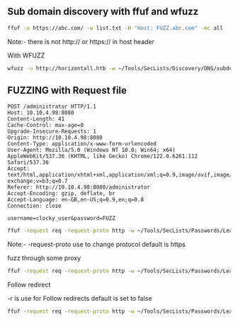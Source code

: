 ## Sub domain discovery with ffuf and wfuzz

```bash
ffuf -u https://abc.com/ -w list.txt -H "Host: FUZZ.abc.com" -mc all 
```

Note:-
there is not http:// or https:// in host header


With WFUZZ

```bash
wfuzz -u http://horizontall.htb -w ~/Tools/SecLists/Discovery/DNS/subdomains-top1million-20000.txt -H "Host: FUZZ.horizontall.htb" --hh 194
```



## FUZZING with Request file

```http
POST /administrator HTTP/1.1
Host: 10.10.4.98:8080
Content-Length: 41
Cache-Control: max-age=0
Upgrade-Insecure-Requests: 1
Origin: http://10.10.4.98:8080
Content-Type: application/x-www-form-urlencoded
User-Agent: Mozilla/5.0 (Windows NT 10.0; Win64; x64) AppleWebKit/537.36 (KHTML, like Gecko) Chrome/122.0.6261.112 Safari/537.36
Accept: text/html,application/xhtml+xml,application/xml;q=0.9,image/avif,image/webp,image/apng,*/*;q=0.8,application/signed-exchange;v=b3;q=0.7
Referer: http://10.10.4.98:8080/administrator
Accept-Encoding: gzip, deflate, br
Accept-Language: en-GB,en-US;q=0.9,en;q=0.8
Connection: close

username=clocky_user&password=FUZZ
```


```bash
ffuf -request req -request-proto http -w ~/Tools/SecLists/Passwords/Leaked-Databases/rockyou.txt
```

Note:-  -request-proto use to change protocol default is https

fuzz through some proxy
```bash
ffuf -request req -request-proto http -w ~/Tools/SecLists/Passwords/Leaked-Databases/rockyou.txt -x http://127.0.0.1:8081
```

Follow redirect 

-r is use for Follow redirects default is set to false

```bash
ffuf -request req -request-proto http -w ~/Tools/SecLists/Passwords/Leaked-Databases/rockyou.txt -x http://127.0.0.1:8081 -r
```